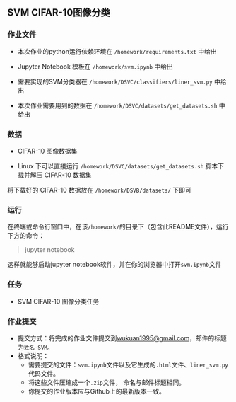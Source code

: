 ## SVM CIFAR-10图像分类

### 作业文件

- 本次作业的python运行依赖环境在 `/homework/requirements.txt` 中给出

- Jupyter Notebook 模板在 `/homework/svm.ipynb` 中给出

- 需要实现的SVM分类器在 `/homework/DSVC/classifiers/liner_svm.py` 中给出

- 本次作业需要用到的数据在 `/homework/DSVC/datasets/get_datasets.sh` 中给出

### 数据

- CIFAR-10 图像数据集

- Linux 下可以直接运行 `/homework/DSVC/datasets/get_datasets.sh` 脚本下载并解压 CIFAR-10 数据集

将下载好的 CIFAR-10 数据放在 `/homework/DSVB/datasets/` 下即可

### 运行

在终端或命令行窗口中，在该`/homework/`的目录下（包含此README文件），运行下方的命令：

> jupyter notebook

这样就能够启动jupyter notebook软件，并在你的浏览器中打开`svm.ipynb`文件

### 任务

- SVM CIFAR-10 图像分类任务

### 作业提交

- 提交方式：将完成的作业文件提交到[wukuan1995@gmail.com](mailto:wukuan1995@gmail.com)，邮件的标题为`姓名-SVM`。
- 格式说明：
  - 需要提交的文件：`svm.ipynb`文件以及它生成的`.html`文件、`liner_svm.py`代码文件。
  - 将这些文件压缩成一个`.zip`文件， 命名与邮件标题相同。
  - 你提交的作业版本应与Github上的最新版本一致。

